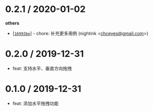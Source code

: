 
0.2.1 / 2020-01-02
==================

**others**
  * [[`16993be`](http://github.com/nightink/react-dragblock/commit/16993be96b2e30b2cc2625ca0e9c5c51b114f0a7)] - chore: 补充更多用例 (nightink <<chceyes@gmail.com>>)

0.2.0 / 2019-12-31
==================

  * feat: 支持水平、垂直方向拖拽

0.1.0 / 2019-12-31
==================

  * feat: 添加水平拖拽功能
